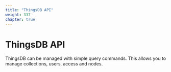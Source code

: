 ```yaml
---
title: "ThingsDB API"
weight: 337
chapter: true
---
```


# ThingsDB API

ThingsDB can be managed with simple query commands. This allows you to manage
collections, users, access and nodes.

